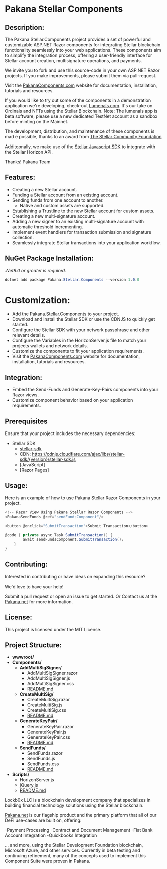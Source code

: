# Pakana Stellar Components

## Description:

The Pakana.Stellar.Components project provides a set of powerful and customizable ASP.NET Razor components for integrating Stellar blockchain functionality seamlessly into your web applications. 
These components aim to simplify the integration process, offering a user-friendly interface for Stellar account creation, multisignature operations, and payments.

We invite you to fork and use this source-code in your own ASP.NET Razor projects. If you make improvements, please submit them via pull-request. 

Visit the <a href="https://www.pakanacomponents.com" target="_blank">PakanaComponents.com</a>
 website for documentation, installation, tutorials and resources.

If you would like to try out some of the components in a demonstration application we're developing, check-out [Lumenals.com](https://lumenals.com). 
It's our take on Ordinals and NFTs using the Stellar Blockchain. 
Note: The lumenals app is beta software, please use a new dedicated TestNet account as a sandbox before minting on the Mainnet. 

The development, distribution, and maintenance of these components is mad e possible, thanks to an award from 
<a href="https://dashboard.communityfund.stellar.org/scfawards/scf-25/activationawardreview/suggestion/853" target="_blank">The Stellar Community Foundation</a>

Additopnally, we make use of the <a href="https://github.com/stellar/js-stellar-sdk" target="_blank">Stellar Javascript SDK</a> to integrate with the Stellar Horizon API.

Thanks!
Pakana Team

## Features:

- Creating a new Stellar account.
- Funding a Stellar account from an existing account.
- Sending funds from one account to another. 
  - Native and custom assets are supported.
- Establishing a Trustline to the new Stellar account for custom assets.
- Creating a new multi-signature account.
- Adding a new signer to an existing multi-signature account with automatic threshold incrementing.
- Implement event handlers for transaction submission and signature collection.
- Seamlessly integrate Stellar transactions into your application workflow.

## NuGet Package Installation:

*.Net8.0 or greater is required.*
    
```csharp copy
dotnet add package Pakana.Stellar.Components --version 1.0.0
```

# Customization:

- Add the Pakana.Stellar.Components to your project.
- Download and Install the Stellar SDK or use the CDNJS to quickly get started.
- Configure the Stellar SDK with your network passphrase and other relevant details.
- Configure the Variables in the HorizonServer.js file to match your projects wallets and network details.
- Customize the components to fit your application requirements.
- Visit the <a href="https://www.pakanacomponents.com" target="_blank">PakanaComponents.com</a> website for documentation, installation, tutorials and resources.

## Integration:

- Embed the Send-Funds and Generate-Key-Pairs components into your Razor views.
- Customize component behavior based on your application requirements.

## Prerequisites

Ensure that your project includes the necessary dependencies:

- Stellar SDK
  	- <a href="https://github.com/stellar/js-stellar-sdk" target="_blank">stellar-sdk</a>
	- CDN: https://cdnjs.cloudflare.com/ajax/libs/stellar-sdk/{version}/stellar-sdk.js
    - [JavaScript]
    - [Razor Pages]

## Usage:

Here is an example of how to use Pakana Stellar Razor Components in your project.

```csharp
<!-- Razor View Using Pakana Stellar Razor Components -->
<PakanaSendFunds @ref="sendFundsComponent"/>

<button @onclick="SubmitTransaction">Submit Transaction</button>

@code { private async Task SubmitTransaction() {
        await sendFundsComponent.SubmitTransaction();
    }
}
```

## Contributing:

Interested in contributing or have ideas on expanding this resource?

We'd love to have your help! 

Submit a pull request or open an issue to get started.
Or
Contact us at the [Pakana.net](https://www.Pakana.net) for more information.

## License:

This project is licensed under the MIT License. 

## Project Structure:

- **wwwroot/**
- **Components/**
  - **AddMultiSigSigner/**
    - AddMultiSigSigner.razor
    - AddMultiSigSigner.js
    - AddMultiSigSigner.css
    - [README.md](./Components/AddMultiSigSigner/README.md)
  - **CreateMultiSig/**
    - CreateMultiSig.razor
    - CreateMultiSig.js
    - CreateMultiSig.css
    - [README.md](./Components/CreateMultiSig/README.md)
  - **GenerateKeyPair/**
    - GenerateKeyPair.razor
    - GenerateKeyPair.js
    - GenerateKeyPair.css
    - [README.md](./Components/GenerateKeyPair/README.md)
  - **SendFunds/**
    - SendFunds.razor
    - SendFunds.js
    - SendFunds.css
    - [README.md](./Components/SendFunds/README.md)
- **Scripts/**
  - HorizonServer.js
  - jQuery.js
  - [README.md](./Scripts/README.md)
 
Lockb0x LLC is a blockchain development company that specializes in building financial technology solutions using the Stellar blockchain. 

<a href="https://pakana.net" target="_blank">Pakana.net</a> is our flagship product and the primary platform that all of our DeFi use-cases are built on, offering:

-Payment Processing
-Contract and Document Management
-Fiat Bank Account Integration
-Quickbooks Integration

... and more, using the Stellar Development Foundation blockchain, Microsoft Azure, and other services.
Currently in beta testing and continuing refinement, many of the concepts used to implement this Component Suite were proven in Pakana. 

